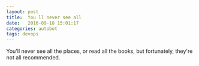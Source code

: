 ```yaml
---
layout: post
title:  You ll never see all
date:   2016-09-18 15:01:17
categories: autobot
tags: devops
---
```


You'll never see all the places, or read all the books, but fortunately,
they're not all recommended.
